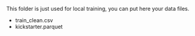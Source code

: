 This folder is just used for local training, you can put here your data files.
- train_clean.csv
- kickstarter.parquet